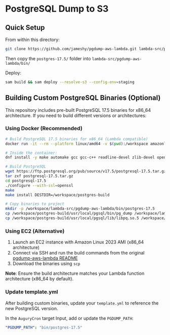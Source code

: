 # PostgreSQL Dump to S3

## Quick Setup

From within this directory: 
```bash
git clone https://github.com/jameshy/pgdump-aws-lambda.git lambda-src/pgdump-aws-lambda
```

Then copy the `postgres-17.5/` folder into `lambda-src/pgdump-aws-lambda/bin/`

Deploy:
```bash
sam build && sam deploy --resolve-s3 --config-env=staging
```

## Building Custom PostgreSQL Binaries (Optional)

This repository includes pre-built PostgreSQL 17.5 binaries for x86_64 architecture. If you need to build different versions or architectures:

### Using Docker (Recommended)

```bash
# Build PostgreSQL 17.5 binaries for x86_64 (Lambda compatible)
docker run -it --rm --platform linux/amd64 -v $(pwd):/workspace amazonlinux:2023 bash

# Inside the container:
dnf install -y make automake gcc gcc-c++ readline-devel zlib-devel openssl-devel libicu-devel wget tar gzip bison flex perl perl-FindBin

# Build PostgreSQL
wget https://ftp.postgresql.org/pub/source/v17.5/postgresql-17.5.tar.gz
tar zxf postgresql-17.5.tar.gz
cd postgresql-17.5
./configure --with-ssl=openssl
make
make install DESTDIR=/workspace/postgres-build

# Copy binaries to project
mkdir -p /workspace/lambda-src/pgdump-aws-lambda/bin/postgres-17.5
cp /workspace/postgres-build/usr/local/pgsql/bin/pg_dump /workspace/lambda-src/pgdump-aws-lambda/bin/postgres-17.5/
cp /workspace/postgres-build/usr/local/pgsql/lib/libpq.so.5 /workspace/lambda-src/pgdump-aws-lambda/bin/postgres-17.5/
```

### Using EC2 (Alternative)

1. Launch an EC2 instance with Amazon Linux 2023 AMI (x86_64 architecture)
2. Connect via SSH and run the build commands from the original [pgdump-aws-lambda README](https://github.com/jameshy/pgdump-aws-lambda#bundling-a-new-pg_dump-binary)
3. Download the binaries using `scp`

**Note**: Ensure the build architecture matches your Lambda function architecture (x86_64 by default).

### Update template.yml

After building custom binaries, update your `template.yml` to reference the new PostgreSQL version.

In the `AuguryCron` target Input, add or update the `PGDUMP_PATH`:

```yaml
"PGDUMP_PATH": "bin/postgres-17.5"
```
